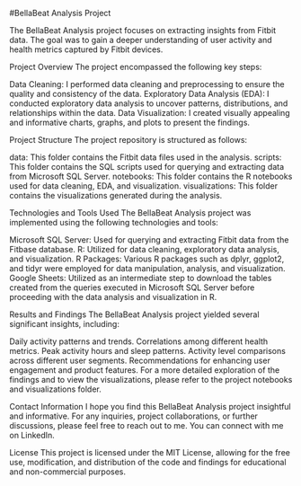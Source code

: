 #BellaBeat Analysis Project

The BellaBeat Analysis project focuses on extracting insights from Fitbit data. The goal was to gain a deeper understanding of user activity and health metrics captured by Fitbit devices.

Project Overview
The project encompassed the following key steps:

Data Cleaning: I performed data cleaning and preprocessing to ensure the quality and consistency of the data.
Exploratory Data Analysis (EDA): I conducted exploratory data analysis to uncover patterns, distributions, and relationships within the data.
Data Visualization: I created visually appealing and informative charts, graphs, and plots to present the findings.

Project Structure
The project repository is structured as follows:

data: This folder contains the Fitbit data files used in the analysis.
scripts: This folder contains the SQL scripts used for querying and extracting data from Microsoft SQL Server.
notebooks: This folder contains the R notebooks used for data cleaning, EDA, and visualization.
visualizations: This folder contains the visualizations generated during the analysis.

Technologies and Tools Used
The BellaBeat Analysis project was implemented using the following technologies and tools:

Microsoft SQL Server: Used for querying and extracting Fitbit data from the Fitbase database.
R: Utilized for data cleaning, exploratory data analysis, and visualization.
R Packages: Various R packages such as dplyr, ggplot2, and tidyr were employed for data manipulation, analysis, and visualization.
Google Sheets: Utilized as an intermediate step to download the tables created from the queries executed in Microsoft SQL Server before proceeding with the data analysis and visualization in R.

Results and Findings
The BellaBeat Analysis project yielded several significant insights, including:

Daily activity patterns and trends.
Correlations among different health metrics.
Peak activity hours and sleep patterns.
Activity level comparisons across different user segments.
Recommendations for enhancing user engagement and product features.
For a more detailed exploration of the findings and to view the visualizations, please refer to the project notebooks and visualizations folder.

Contact Information
I hope you find this BellaBeat Analysis project insightful and informative. For any inquiries, project collaborations, or further discussions, please feel free to reach out to me. You can connect with me on LinkedIn.

License
This project is licensed under the MIT License, allowing for the free use, modification, and distribution of the code and findings for educational and non-commercial purposes.
